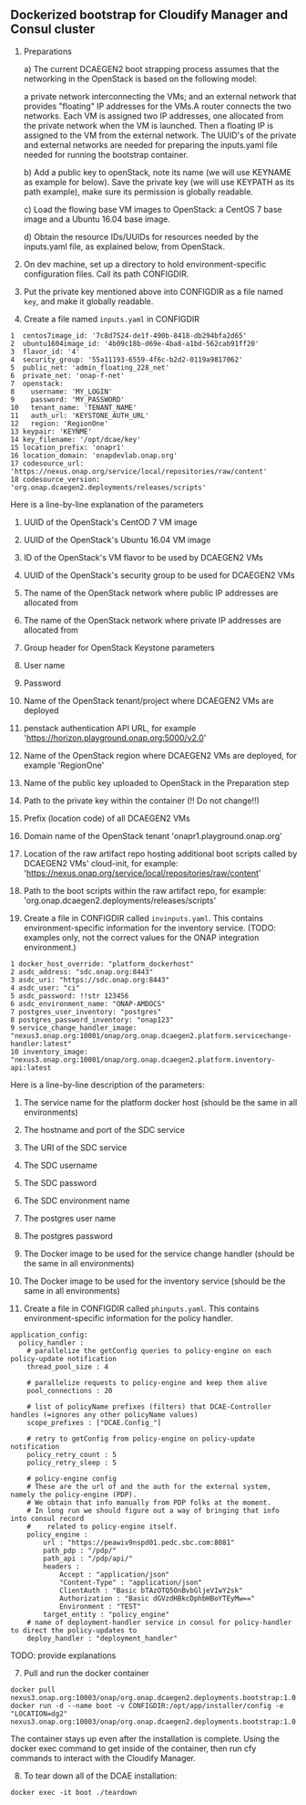 ## Dockerized bootstrap for Cloudify Manager and Consul cluster
1. Preparations

     a) The current DCAEGEN2 boot strapping process assumes that the networking in the OpenStack is based on the following model:

      a private network interconnecting the VMs; and an external network that provides "floating" IP addresses for the VMs.A router connects the two networks.  Each VM is assigned two IP addresses, one allocated from the private network when the VM is launched.
Then a floating IP is assigned to the VM from the external network. The UUID's of the private and external networks are needed for preparing the inputs.yaml file needed for running the bootstrap container.

   b) Add a public key to openStack, note its name (we will use KEYNAME as example for below).  Save the private key (we will use KEYPATH as its path example), make sure its permission is globally readable.

    c) Load the flowing base VM images to OpenStack:  a CentOS 7 base image and a Ubuntu 16.04 base image.

    d) Obtain the resource IDs/UUIDs for resources needed by the inputs.yaml file, as explained below, from OpenStack.

2. On dev machine, set up a directory to hold environment-specific configuration files. Call its path CONFIGDIR.

3. Put the private key mentioned above into CONFIGDIR as a file named `key`, and make it globally readable.
4. Create a file named `inputs.yaml` in CONFIGDIR

```
1  centos7image_id: '7c8d7524-de1f-490b-8418-db294bfa2d65'
2  ubuntu1604image_id: '4b09c18b-d69e-4ba8-a1bd-562cab91ff20'
3  flavor_id: '4'
4  security_group: '55a11193-6559-4f6c-b2d2-0119a9817062'
5  public_net: 'admin_floating_228_net'
6  private_net: 'onap-f-net'
7  openstack:
8    username: 'MY_LOGIN'
9    password: 'MY_PASSWORD'
10   tenant_name: 'TENANT_NAME'
11   auth_url: 'KEYSTONE_AUTH_URL'
12   region: 'RegionOne'
13 keypair: 'KEYNME'
14 key_filename: '/opt/dcae/key'
15 location_prefix: 'onapr1'
16 location_domain: 'onapdevlab.onap.org'
17 codesource_url: 'https://nexus.onap.org/service/local/repositories/raw/content'
18 codesource_version: 'org.onap.dcaegen2.deployments/releases/scripts'
```
Here is a line-by-line explanation of the parameters
  1. UUID of the OpenStack's CentOD 7 VM image
  2. UUID of the OpenStack's Ubuntu 16.04 VM image
  3. ID of the OpenStack's VM flavor to be used by DCAEGEN2 VMs
  4. UUID of the OpenStack's security group to be used for DCAEGEN2 VMs
  5. The name of the OpenStack network where public IP addresses are allocated from
  6. The name of the OpenStack network where private IP addresses are allocated from
  7. Group header for OpenStack Keystone parameters
  8. User name
  9. Password
  10. Name of the OpenStack tenant/project where DCAEGEN2 VMs are deployed
  11. penstack authentication API URL, for example 'https://horizon.playground.onap.org:5000/v2.0'
  12. Name of the OpenStack region where DCAEGEN2 VMs are deployed, for example 'RegionOne'
  13. Name of the public key uploaded to OpenStack in the Preparation step
  14. Path to the private key within the container (!! Do not change!!)
  15. Prefix (location code) of all DCAEGEN2 VMs
  16. Domain name of the OpenStack tenant 'onapr1.playground.onap.org'
  17. Location of the raw artifact repo hosting additional boot scripts called by DCAEGEN2 VMs' cloud-init, for example: 
  'https://nexus.onap.org/service/local/repositories/raw/content'
  18. Path to the boot scripts within the raw artifact repo, for example: 'org.onap.dcaegen2.deployments/releases/scripts'


5. Create a file in CONFIGDIR called `invinputs.yaml`.  This contains environment-specific information for the inventory service.  (TODO: examples only, not the correct values for the ONAP integration environment.)

```
1 docker_host_override: "platform_dockerhost"
2 asdc_address: "sdc.onap.org:8443"
3 asdc_uri: "https://sdc.onap.org:8443"
4 asdc_user: "ci"
5 asdc_password: !!str 123456
6 asdc_environment_name: "ONAP-AMDOCS"
7 postgres_user_inventory: "postgres"
8 postgres_password_inventory: "onap123"
9 service_change_handler_image: "nexus3.onap.org:10001/onap/org.onap.dcaegen2.platform.servicechange-handler:latest"
10 inventory_image: "nexus3.onap.org:10001/onap/org.onap.dcaegen2.platform.inventory-api:latest
```
Here is a line-by-line description of the parameters:
  1. The service name for the platform docker host (should be the same in all environments)
  2. The hostname and port of the SDC service
  3. The URI of the SDC service
  4. The SDC username
  5. The SDC password
  6. The SDC environment name
  7. The postgres user name
  8. The postgres password
  9. The Docker image to be used for the service change handler (should be the same in all environments)
  10. The Docker image to be used for the inventory service (should be the same in all environments)
  
6. Create a file in CONFIGDIR called `phinputs.yaml`.  This contains environment-specific information for the policy handler.

```
application_config:
  policy_handler :
    # parallelize the getConfig queries to policy-engine on each policy-update notification
    thread_pool_size : 4
 
    # parallelize requests to policy-engine and keep them alive
    pool_connections : 20
 
    # list of policyName prefixes (filters) that DCAE-Controller handles (=ignores any other policyName values)
    scope_prefixes : ["DCAE.Config_"]
 
    # retry to getConfig from policy-engine on policy-update notification
    policy_retry_count : 5
    policy_retry_sleep : 5
 
    # policy-engine config
    # These are the url of and the auth for the external system, namely the policy-engine (PDP).
    # We obtain that info manually from PDP folks at the moment.
    # In long run we should figure out a way of bringing that info into consul record
    #    related to policy-engine itself.
    policy_engine :
        url : "https://peawiv9nspd01.pedc.sbc.com:8081"
        path_pdp : "/pdp/"
        path_api : "/pdp/api/"
        headers :
            Accept : "application/json"
            "Content-Type" : "application/json"
            ClientAuth : "Basic bTAzOTQ5OnBvbGljeVIwY2sk"
            Authorization : "Basic dGVzdHBkcDphbHBoYTEyMw=="
            Environment : "TEST"
        target_entity : "policy_engine"
    # name of deployment-handler service in consul for policy-handler to direct the policy-updates to
    deploy_handler : "deployment_handler"
```
TODO: provide explanations

7. Pull and run the docker container
```
docker pull nexus3.onap.org:10003/onap/org.onap.dcaegen2.deployments.bootstrap:1.0
docker run -d --name boot -v CONFIGDIR:/opt/app/installer/config -e "LOCATION=dg2" nexus3.onap.org:10003/onap/org.onap.dcaegen2.deployments.bootstrap:1.0
```
The container stays up even after the installation is complete.  Using the docker exec command to get inside of the container, then run cfy commands to interact with the Cloudify Manager.

8. To tear down all of the DCAE installation:

```
docker exec -it boot ./teardown
```
